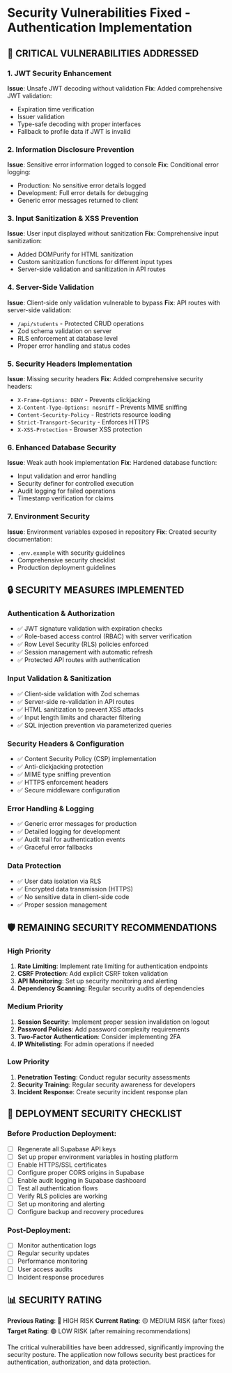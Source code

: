 # Security Vulnerabilities Fixed - Authentication Implementation

## 🚨 CRITICAL VULNERABILITIES ADDRESSED

### 1. **JWT Security Enhancement**
**Issue**: Unsafe JWT decoding without validation
**Fix**: Added comprehensive JWT validation:
- Expiration time verification
- Issuer validation
- Type-safe decoding with proper interfaces
- Fallback to profile data if JWT is invalid

### 2. **Information Disclosure Prevention**
**Issue**: Sensitive error information logged to console
**Fix**: Conditional error logging:
- Production: No sensitive error details logged
- Development: Full error details for debugging
- Generic error messages returned to client

### 3. **Input Sanitization & XSS Prevention**
**Issue**: User input displayed without sanitization
**Fix**: Comprehensive input sanitization:
- Added DOMPurify for HTML sanitization
- Custom sanitization functions for different input types
- Server-side validation and sanitization in API routes

### 4. **Server-Side Validation**
**Issue**: Client-side only validation vulnerable to bypass
**Fix**: API routes with server-side validation:
- `/api/students` - Protected CRUD operations
- Zod schema validation on server
- RLS enforcement at database level
- Proper error handling and status codes

### 5. **Security Headers Implementation**
**Issue**: Missing security headers
**Fix**: Added comprehensive security headers:
- `X-Frame-Options: DENY` - Prevents clickjacking
- `X-Content-Type-Options: nosniff` - Prevents MIME sniffing
- `Content-Security-Policy` - Restricts resource loading
- `Strict-Transport-Security` - Enforces HTTPS
- `X-XSS-Protection` - Browser XSS protection

### 6. **Enhanced Database Security**
**Issue**: Weak auth hook implementation
**Fix**: Hardened database function:
- Input validation and error handling
- Security definer for controlled execution
- Audit logging for failed operations
- Timestamp verification for claims

### 7. **Environment Security**
**Issue**: Environment variables exposed in repository
**Fix**: Created security documentation:
- `.env.example` with security guidelines
- Comprehensive security checklist
- Production deployment guidelines

## 🔒 SECURITY MEASURES IMPLEMENTED

### Authentication & Authorization
- ✅ JWT signature validation with expiration checks
- ✅ Role-based access control (RBAC) with server verification
- ✅ Row Level Security (RLS) policies enforced
- ✅ Session management with automatic refresh
- ✅ Protected API routes with authentication

### Input Validation & Sanitization
- ✅ Client-side validation with Zod schemas
- ✅ Server-side re-validation in API routes
- ✅ HTML sanitization to prevent XSS attacks
- ✅ Input length limits and character filtering
- ✅ SQL injection prevention via parameterized queries

### Security Headers & Configuration
- ✅ Content Security Policy (CSP) implementation
- ✅ Anti-clickjacking protection
- ✅ MIME type sniffing prevention
- ✅ HTTPS enforcement headers
- ✅ Secure middleware configuration

### Error Handling & Logging
- ✅ Generic error messages for production
- ✅ Detailed logging for development
- ✅ Audit trail for authentication events
- ✅ Graceful error fallbacks

### Data Protection
- ✅ User data isolation via RLS
- ✅ Encrypted data transmission (HTTPS)
- ✅ No sensitive data in client-side code
- ✅ Proper session management

## 🛡️ REMAINING SECURITY RECOMMENDATIONS

### High Priority
1. **Rate Limiting**: Implement rate limiting for authentication endpoints
2. **CSRF Protection**: Add explicit CSRF token validation
3. **API Monitoring**: Set up security monitoring and alerting
4. **Dependency Scanning**: Regular security audits of dependencies

### Medium Priority
1. **Session Security**: Implement proper session invalidation on logout
2. **Password Policies**: Add password complexity requirements
3. **Two-Factor Authentication**: Consider implementing 2FA
4. **IP Whitelisting**: For admin operations if needed

### Low Priority
1. **Penetration Testing**: Conduct regular security assessments
2. **Security Training**: Regular security awareness for developers
3. **Incident Response**: Create security incident response plan

## 🚀 DEPLOYMENT SECURITY CHECKLIST

### Before Production Deployment:
- [ ] Regenerate all Supabase API keys
- [ ] Set up proper environment variables in hosting platform
- [ ] Enable HTTPS/SSL certificates
- [ ] Configure proper CORS origins in Supabase
- [ ] Enable audit logging in Supabase dashboard
- [ ] Test all authentication flows
- [ ] Verify RLS policies are working
- [ ] Set up monitoring and alerting
- [ ] Configure backup and recovery procedures

### Post-Deployment:
- [ ] Monitor authentication logs
- [ ] Regular security updates
- [ ] Performance monitoring
- [ ] User access audits
- [ ] Incident response procedures

## 📊 SECURITY RATING

**Previous Rating**: 🔴 HIGH RISK
**Current Rating**: 🟡 MEDIUM RISK (after fixes)
**Target Rating**: 🟢 LOW RISK (after remaining recommendations)

The critical vulnerabilities have been addressed, significantly improving the security posture. The application now follows security best practices for authentication, authorization, and data protection.